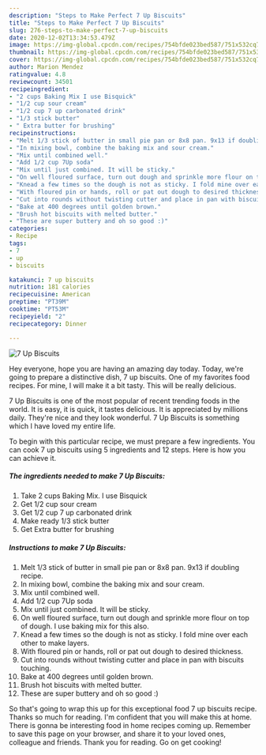 ```yaml
---
description: "Steps to Make Perfect 7 Up Biscuits"
title: "Steps to Make Perfect 7 Up Biscuits"
slug: 276-steps-to-make-perfect-7-up-biscuits
date: 2020-12-02T13:34:53.479Z
image: https://img-global.cpcdn.com/recipes/754bfde023bed587/751x532cq70/7-up-biscuits-recipe-main-photo.jpg
thumbnail: https://img-global.cpcdn.com/recipes/754bfde023bed587/751x532cq70/7-up-biscuits-recipe-main-photo.jpg
cover: https://img-global.cpcdn.com/recipes/754bfde023bed587/751x532cq70/7-up-biscuits-recipe-main-photo.jpg
author: Marion Mendez
ratingvalue: 4.8
reviewcount: 34501
recipeingredient:
- "2 cups Baking Mix I use Bisquick"
- "1/2 cup sour cream"
- "1/2 cup 7 up carbonated drink"
- "1/3 stick butter"
- " Extra butter for brushing"
recipeinstructions:
- "Melt 1/3 stick of butter in small pie pan or 8x8 pan. 9x13 if doubling recipe."
- "In mixing bowl, combine the baking mix and sour cream."
- "Mix until combined well."
- "Add 1/2 cup 7Up soda"
- "Mix until just combined. It will be sticky."
- "On well floured surface, turn out dough and sprinkle more flour on top of dough. I use baking mix for this also."
- "Knead a few times so the dough is not as sticky. I fold mine over each other to make layers."
- "With floured pin or hands, roll or pat out dough to desired thickness."
- "Cut into rounds without twisting cutter and place in pan with biscuits touching."
- "Bake at 400 degrees until golden brown."
- "Brush hot biscuits with melted butter."
- "These are super buttery and oh so good :)"
categories:
- Recipe
tags:
- 7
- up
- biscuits

katakunci: 7 up biscuits 
nutrition: 181 calories
recipecuisine: American
preptime: "PT39M"
cooktime: "PT53M"
recipeyield: "2"
recipecategory: Dinner

---
```



![7 Up Biscuits](https://img-global.cpcdn.com/recipes/754bfde023bed587/751x532cq70/7-up-biscuits-recipe-main-photo.jpg)

Hey everyone, hope you are having an amazing day today. Today, we're going to prepare a distinctive dish, 7 up biscuits. One of my favorites food recipes. For mine, I will make it a bit tasty. This will be really delicious.



7 Up Biscuits is one of the most popular of recent trending foods in the world. It is easy, it is quick, it tastes delicious. It is appreciated by millions daily. They're nice and they look wonderful. 7 Up Biscuits is something which I have loved my entire life.


To begin with this particular recipe, we must prepare a few ingredients. You can cook 7 up biscuits using 5 ingredients and 12 steps. Here is how you can achieve it.

<!--inarticleads1-->

##### The ingredients needed to make 7 Up Biscuits:

1. Take 2 cups Baking Mix. I use Bisquick
1. Get 1/2 cup sour cream
1. Get 1/2 cup 7 up carbonated drink
1. Make ready 1/3 stick butter
1. Get  Extra butter for brushing




<!--inarticleads2-->

##### Instructions to make 7 Up Biscuits:

1. Melt 1/3 stick of butter in small pie pan or 8x8 pan. 9x13 if doubling recipe.
1. In mixing bowl, combine the baking mix and sour cream.
1. Mix until combined well.
1. Add 1/2 cup 7Up soda
1. Mix until just combined. It will be sticky.
1. On well floured surface, turn out dough and sprinkle more flour on top of dough. I use baking mix for this also.
1. Knead a few times so the dough is not as sticky. I fold mine over each other to make layers.
1. With floured pin or hands, roll or pat out dough to desired thickness.
1. Cut into rounds without twisting cutter and place in pan with biscuits touching.
1. Bake at 400 degrees until golden brown.
1. Brush hot biscuits with melted butter.
1. These are super buttery and oh so good :)




So that's going to wrap this up for this exceptional food 7 up biscuits recipe. Thanks so much for reading. I'm confident that you will make this at home. There is gonna be interesting food in home recipes coming up. Remember to save this page on your browser, and share it to your loved ones, colleague and friends. Thank you for reading. Go on get cooking!
